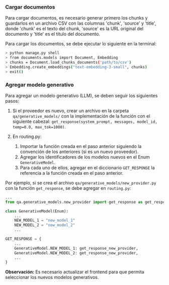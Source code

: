 ### Cargar documentos

Para cargar documentos, es necesario generar primero los chunks y guardarlos en un archivo CSV con las columnas 'chunk', 'source' y 'title', donde 'chunk' es el texto del chunk, 'source' es la URL original del documento y 'title' es el título del documento.

Para cargar los documentos, se debe ejecutar lo siguiente en la terminal:

```bash
> python manage.py shell
> from documents.models import Document, Embedding
> chunks = Document.load_chunks_documents('path/to/csv')
> Embedding.create_embeddings("text-embedding-3-small", chunks)
> exit()
```

### Agregar modelo generativo

Para agregar un modelo generativo (LLM), se deben seguir los siguientes pasos:

1. Si el proveedor es nuevo, crear un archivo en la carpeta `qa/generative_models/` con la implementación de la función con el siguiente cabezal: `get_response(system_prompt, messages, model_id, temp=0.0, max_tok=1000)`.

2. En routing.py:

    1. Importar la función creada en el paso anterior siguiendo la convención de los anteriores (si es un nuevo proveedor).
    2. Agregar los identificadores de los modelos nuevos en el Enum `GenerativeModel`.
    3. Para cada uno de ellos, agregar en el diccionario `GET_RESPONSE` la referencia a la función creada en el paso anterior.

Por ejemplo, si se crea el archivo `qa/generative_models/new_provider.py` con la función `get_response`, se debe agregar en `routing.py`:

```python
...
from qa.generative_models.new_provider import get_response as get_response_new_provider

class GenerativeModel(Enum):
    ...
    NEW_MODEL_1 = "new_model_1"
    NEW_MODEL_2 = "new_model_2"
    ...

GET_RESPONSE = {
    ...
    GenerativeModel.NEW_MODEL_1: get_response_new_provider,
    GenerativeModel.NEW_MODEL_2: get_response_new_provider,
    ...
}
```

**Observación:** Es necesario actualizar el frontend para que permita seleccionar los nuevos modelos generativos.